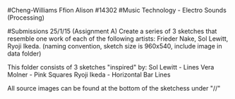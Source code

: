 #Cheng-Williams Ffion Alison
#14302
#Music Technology - Electro Sounds (Processing)



 #Submissions
25/1/15 (Assignment A) Create a series of 3 sketches that resemble one work of each of the following artists: 
Frieder Nake, Sol Lewitt, Ryoji Ikeda. (naming convention, sketch size is 960x540, include image in data folder)

This folder consists of 3 sketches "inspired" by:
Sol Lewitt - Lines
Vera Molner - Pink Squares
Ryoji Ikeda - Horizontal Bar Lines

All source images can be found at the bottom of the sketchess under "//"
